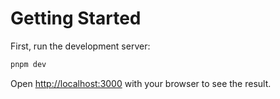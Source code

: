# Getting Started

First, run the development server:

```bash
pnpm dev
```

Open [http://localhost:3000](http://localhost:3000) with your browser to see the result.
